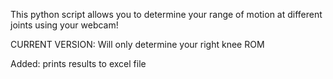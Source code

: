 This python script allows you to determine your range of motion at different joints using your webcam!

CURRENT VERSION:
Will only determine your right knee ROM

Added:
prints results to excel file

